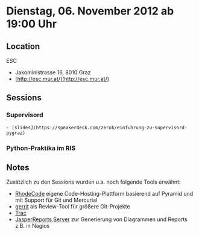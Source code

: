 # Dienstag, 06. November 2012 ab 19:00 Uhr

## Location

ESC

- Jakoministrasse 16, 8010 Graz
- [http://esc.mur.at/](http://esc.mur.at/)

## Sessions 

### Supervisord 

    - [slides](https://speakerdeck.com/zerok/einfuhrung-zu-supervisord-pygraz) 

### Python-Praktika im RIS 

## Notes

Zusätzlich zu den Sessions wurden u.a. noch folgende Tools erwähnt:

* [RhodeCode](http://rhodecode.org) eigene Code-Hosting-Plattform basierend auf Pyramid und mit Support für Git und Mercurial
* [gerrit](http://code.google.com/p/gerrit/) als Review-Tool für größere Git-Projekte
* [Trac](http://trac.edgewall.org/)
* [JasperReports Server](http://www.jaspersoft.com/reporting-server) zur Generierung von Diagrammen und Reports z.B. in Nagios

